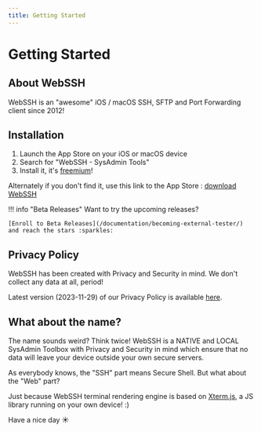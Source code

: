 ```yaml
---
title: Getting Started
---
```


# Getting Started
## About WebSSH
WebSSH is an "awesome" iOS / macOS SSH, SFTP and Port Forwarding client since 2012!

## Installation
1. Launch the App Store on your iOS or macOS device
2. Search for "WebSSH - SysAdmin Tools"
3. Install it, it's [freemium](/documentation/pricing/)!

Alternately if you don't find it, use this link to the App Store : [download WebSSH](https://apps.apple.com/us/app/webssh-ssh-client/id497714887)

!!! info "Beta Releases"
    Want to try the upcoming releases?

    [Enroll to Beta Releases](/documentation/becoming-external-tester/) and reach the stars :sparkles:

## Privacy Policy
WebSSH has been created with Privacy and Security in mind. We don't collect any data at all, period!

Latest version (2023-11-29) of our Privacy Policy is available [here](/documentation/legal/privacy-policy/).

## What about the name?
The name sounds weird? Think twice! WebSSH is a NATIVE and LOCAL SysAdmin Toolbox with Privacy and Security in mind which ensure that no data will leave your device outside your own secure servers.

As everybody knows, the "SSH" part means Secure Shell. But what about the "Web" part?

Just because WebSSH terminal rendering engine is based on [Xterm.js](https://xtermjs.org/), a JS library running on your own device! :)

Have a nice day :sunny: